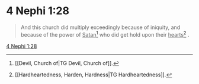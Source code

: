 # 4 Nephi 1:28

> And this church did multiply exceedingly because of iniquity, and because of the power of <u>Satan</u>[^a] who did get hold upon their <u>hearts</u>[^b] .

[4 Nephi 1:28](https://www.churchofjesuschrist.org/study/scriptures/bofm/4-ne/1?lang=eng&id=p28#p28)


[^a]: [[Devil, Church of|TG Devil, Church of]].  
[^b]: [[Hardheartedness, Harden, Hardness|TG Hardheartedness]].  
